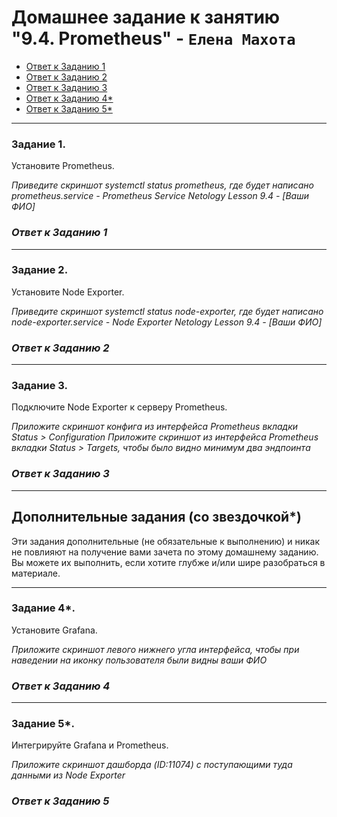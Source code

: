 # Домашнее задание к занятию "9.4. Prometheus" - `Елена Махота`

- [Ответ к Заданию 1](#1)
- [Ответ к Заданию 2](#3)
- [Ответ к Заданию 3](#3)
- [Ответ к Заданию 4*](#4)
- [Ответ к Заданию 5*](#5)

---

### Задание 1. 

Установите Prometheus.

*Приведите скриншот systemctl status prometheus, где будет написано prometheus.service - Prometheus Service Netology Lesson 9.4 - [Ваши ФИО]*

### *<a name="1">Ответ к Заданию 1</a>*

---

### Задание 2. 

Установите Node Exporter.

*Приведите скриншот systemctl status node-exporter, где будет написано node-exporter.service - Node Exporter Netology Lesson 9.4 - [Ваши ФИО]*

### *<a name="2">Ответ к Заданию 2</a>*


---

### Задание 3. 

Подключите Node Exporter к серверу Prometheus.

*Приложите скриншот конфига из интерфейса Prometheus вкладки Status > Configuration*
*Приложите скриншот из интерфейса Prometheus вкладки Status > Targets, чтобы было видно минимум два эндпоинта*

### *<a name="3">Ответ к Заданию 3</a>*

---
## Дополнительные задания (со звездочкой*)

Эти задания дополнительные (не обязательные к выполнению) и никак не повлияют на получение вами зачета по этому домашнему заданию. Вы можете их выполнить, если хотите глубже и/или шире разобраться в материале.

---

### Задание 4*. 

Установите Grafana.

*Приложите скриншот левого нижнего угла интерфейса, чтобы при наведении на иконку пользователя были видны ваши ФИО*

### *<a name="4">Ответ к Заданию 4</a>*

---

### Задание 5*. 

Интегрируйте Grafana и Prometheus.

*Приложите скриншот дашборда (ID:11074) с поступающими туда данными из Node Exporter*

### *<a name="5">Ответ к Заданию 5</a>*
